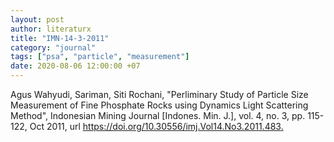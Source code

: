 ```yaml
---
layout: post
author: literaturx
title: "IMN-14-3-2011"
category: "journal"
tags: ["psa", "particle", "measurement"]
date: 2020-08-06 12:00:00 +07
---
```


Agus Wahyudi, Sariman, Siti Rochani, "Perliminary Study of Particle Size Measurement of Fine Phosphate Rocks using Dynamics Light Scattering Method", Indonesian Mining Journal [Indones. Min. J.], vol. 4, no. 3, pp. 115-122, Oct 2011, url <https://doi.org/10.30556/imj.Vol14.No3.2011.483>[.](https://drive.google.com/file/d/1Z_mUMSxGg273rQPbd-nQpTvBa6lJ-q71/view?usp=sharing)
